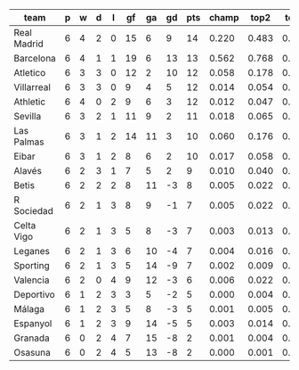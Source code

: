 |    team     | p | w | d | l | gf | ga | gd | pts | champ | top2  | top3  | top4  |  5-7  | bot4  | bot3  | bot2  |
|-------------|---|---|---|---|----|----|----|-----|-------|-------|-------|-------|-------|-------|-------|-------|
| Real Madrid | 6 | 4 | 2 | 0 | 15 |  6 |  9 |  14 | 0.220 | 0.483 | 0.643 | 0.747 | 0.152 | 0.003 | 0.001 | 0.000|
| Barcelona   | 6 | 4 | 1 | 1 | 19 |  6 | 13 |  13 | 0.562 | 0.768 | 0.864 | 0.914 | 0.063 | 0.000 | 0.000 | 0.000|
| Atletico    | 6 | 3 | 3 | 0 | 12 |  2 | 10 |  12 | 0.058 | 0.178 | 0.313 | 0.433 | 0.247 | 0.021 | 0.013 | 0.005|
| Villarreal  | 6 | 3 | 3 | 0 |  9 |  4 |  5 |  12 | 0.014 | 0.054 | 0.113 | 0.184 | 0.234 | 0.090 | 0.056 | 0.031|
| Athletic    | 6 | 4 | 0 | 2 |  9 |  6 |  3 |  12 | 0.012 | 0.047 | 0.106 | 0.173 | 0.219 | 0.094 | 0.060 | 0.033|
| Sevilla     | 6 | 3 | 2 | 1 | 11 |  9 |  2 |  11 | 0.018 | 0.065 | 0.133 | 0.212 | 0.235 | 0.075 | 0.048 | 0.026|
| Las Palmas  | 6 | 3 | 1 | 2 | 14 | 11 |  3 |  10 | 0.060 | 0.176 | 0.310 | 0.425 | 0.251 | 0.023 | 0.014 | 0.006|
| Eibar       | 6 | 3 | 1 | 2 |  8 |  6 |  2 |  10 | 0.017 | 0.058 | 0.116 | 0.190 | 0.230 | 0.086 | 0.052 | 0.028|
| Alavés      | 6 | 2 | 3 | 1 |  7 |  5 |  2 |   9 | 0.010 | 0.040 | 0.086 | 0.144 | 0.194 | 0.126 | 0.087 | 0.048|
| Betis       | 6 | 2 | 2 | 2 |  8 | 11 | -3 |   8 | 0.005 | 0.022 | 0.054 | 0.093 | 0.156 | 0.187 | 0.131 | 0.079|
| R Sociedad  | 6 | 2 | 1 | 3 |  8 |  9 | -1 |   7 | 0.005 | 0.022 | 0.050 | 0.090 | 0.160 | 0.183 | 0.129 | 0.079|
| Celta Vigo  | 6 | 2 | 1 | 3 |  5 |  8 | -3 |   7 | 0.003 | 0.013 | 0.031 | 0.056 | 0.115 | 0.257 | 0.184 | 0.117|
| Leganes     | 6 | 2 | 1 | 3 |  6 | 10 | -4 |   7 | 0.004 | 0.016 | 0.038 | 0.069 | 0.141 | 0.225 | 0.162 | 0.103|
| Sporting    | 6 | 2 | 1 | 3 |  5 | 14 | -9 |   7 | 0.002 | 0.009 | 0.024 | 0.044 | 0.100 | 0.317 | 0.239 | 0.159|
| Valencia    | 6 | 2 | 0 | 4 |  9 | 12 | -3 |   6 | 0.006 | 0.022 | 0.053 | 0.092 | 0.162 | 0.180 | 0.126 | 0.076|
| Deportivo   | 6 | 1 | 2 | 3 |  3 |  5 | -2 |   5 | 0.000 | 0.004 | 0.011 | 0.021 | 0.056 | 0.443 | 0.351 | 0.247|
| Málaga      | 6 | 1 | 2 | 3 |  5 |  8 | -3 |   5 | 0.001 | 0.005 | 0.013 | 0.028 | 0.080 | 0.378 | 0.293 | 0.197|
| Espanyol    | 6 | 1 | 2 | 3 |  9 | 14 | -5 |   5 | 0.003 | 0.014 | 0.031 | 0.058 | 0.120 | 0.263 | 0.189 | 0.122|
| Granada     | 6 | 0 | 2 | 4 |  7 | 15 | -8 |   2 | 0.001 | 0.004 | 0.009 | 0.021 | 0.056 | 0.443 | 0.348 | 0.247|
| Osasuna     | 6 | 0 | 2 | 4 |  5 | 13 | -8 |   2 | 0.000 | 0.001 | 0.004 | 0.008 | 0.030 | 0.605 | 0.517 | 0.397|
